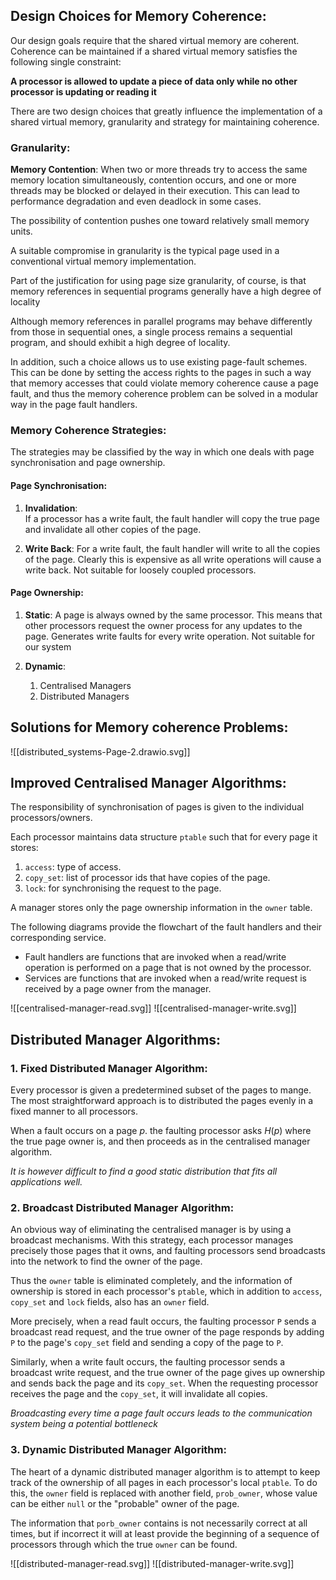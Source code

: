 
## Design Choices for Memory Coherence:

Our design goals require that the shared virtual memory are coherent. Coherence can be maintained if a shared virtual memory satisfies the following single constraint:

**A processor is allowed to update a piece of data only while no other processor is updating or reading it**

There are two design choices that greatly influence the implementation of a shared virtual memory, granularity and strategy for maintaining coherence.

### Granularity:

**Memory Contention**: When two or more threads try to access the same memory location simultaneously, contention occurs, and one or more threads may be blocked or delayed in their execution. This can lead to performance degradation and even deadlock in some cases.

The possibility of contention pushes one toward relatively small memory units.

A suitable compromise in granularity is the typical page used in a conventional virtual memory implementation.

Part of the justification for using page size granularity, of course, is that memory references in sequential programs generally have a high degree of locality

Although memory references in parallel programs may behave differently from those in sequential ones, a single process remains a sequential program, and should exhibit a high degree of locality.

In addition, such a choice allows us to use existing page-fault schemes. This can be done by setting the access rights to the pages in such a way that memory accesses that could violate memory coherence cause a page fault, and thus the memory coherence problem can be solved in a modular way in the page fault handlers.

### Memory Coherence Strategies:
The strategies may be classified by the way in which one deals with page synchronisation and page ownership.

#### Page Synchronisation:
1. **Invalidation**:  
    If a processor has a write fault, the fault handler will copy the true page and invalidate all other copies of the page.
    
2. **Write Back**:
    For a write fault, the fault handler will write to all the copies of the page. Clearly this is expensive as all write operations will cause a write back. Not suitable for loosely coupled processors.

#### Page Ownership:
1. **Static**:
    A page is always owned by the same processor. This means that other processors request the owner process for any updates to the page. Generates write faults for every write operation. Not suitable for our system
    
2. **Dynamic**:
    1. Centralised Managers
    2. Distributed Managers


## Solutions for Memory coherence Problems:
![[distributed_systems-Page-2.drawio.svg]]

## Improved Centralised Manager Algorithms:

The responsibility of synchronisation of pages is given to the individual processors/owners.

Each processor maintains data structure $\texttt{ptable}$ such that for every page it stores:

1. $\texttt{access}$: type of access.
2. $\texttt{copy\_set}$: list of processor ids that have copies of the page.
3. $\texttt{lock}$: for synchronising the request to the page.

A manager stores only the page ownership information in the $\texttt{owner}$ table.

The following diagrams provide the flowchart of the fault handlers and their corresponding service.

- Fault handlers are functions that are invoked when a read/write operation is performed on a page that is not owned by the processor.
- Services are functions that are invoked when a read/write request is received by a page owner from the manager.

![[centralised-manager-read.svg]]
![[centralised-manager-write.svg]]


## Distributed Manager Algorithms:

### 1. Fixed Distributed Manager Algorithm:
Every processor is given a predetermined subset of the pages to mange. The most straightforward approach is to distributed the pages evenly in a fixed manner to all processors.

When a fault occurs on a page $p$. the faulting processor asks $H(p)$ where the true page owner is, and then proceeds as in the centralised manager algorithm.

*It is however difficult to find a good static distribution that fits all applications well.*


### 2. Broadcast Distributed Manager Algorithm: 
An obvious way of eliminating the centralised manager is by using a broadcast mechanisms. With this strategy, each processor manages precisely those pages that it owns, and faulting processors send broadcasts into the network to find the owner of the page.

Thus the `owner` table is eliminated completely, and the information of ownership is stored in each processor's `ptable`, which in addition to `access`, `copy_set` and `lock` fields, also has an `owner` field.

More precisely, when a read fault occurs, the faulting processor `P` sends a broadcast read request, and the true owner of the page responds by adding `P` to the page's `copy_set` field and sending a copy of the page to `P`. 

Similarly, when a write fault occurs, the faulting processor sends a broadcast write request, and the true owner of the page gives up ownership and sends back the page and its `copy_set`. When the requesting processor receives the page and the `copy_set`, it will invalidate all copies.

*Broadcasting every time a page fault occurs leads to the communication system being a potential bottleneck*

### 3. Dynamic Distributed Manager Algorithm:
The heart of a dynamic distributed manager algorithm is to attempt to keep track of the ownership of all pages in each processor's local `ptable`. To do this, the `owner` field is replaced with another field, `prob_owner`, whose value can be either `null` or the "probable" owner of the page. 

The information that `porb_owner` contains is not necessarily correct at all times, but if incorrect it will at least provide the beginning of a sequence of processors through which the true `owner` can be found.


![[distributed-manager-read.svg]]
![[distributed-manager-write.svg]]

